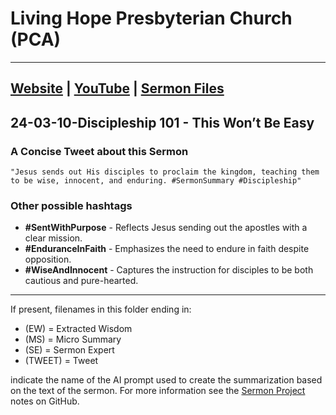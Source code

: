 # Living Hope Presbyterian Church (PCA)

___

## [Website](https://www.livinghopepresbyterian.org/) | [YouTube](https://www.youtube.com/@LivingHopePresbyterianChurch) | [Sermon Files](https://github.com/jobian-ai/LHP-Sermons/tree/f541cdd7fade61b0d743fa669909c2fa05a46ba1/sermons/24-01-28)

## 24-03-10-Discipleship 101 - This Won’t Be Easy

### A Concise Tweet about this Sermon

```"Jesus sends out His disciples to proclaim the kingdom, teaching them to be wise, innocent, and enduring. #SermonSummary #Discipleship"```

### Other possible hashtags

- **#SentWithPurpose** - Reflects Jesus sending out the apostles with a clear mission.
- **#EnduranceInFaith** - Emphasizes the need to endure in faith despite opposition.
- **#WiseAndInnocent** - Captures the instruction for disciples to be both cautious and pure-hearted.
___

If present, filenames in this folder ending in:

- (EW) = Extracted Wisdom
- (MS) = Micro Summary
- (SE) =  Sermon Expert
- (TWEET) = Tweet

indicate the name of the AI prompt used to create the summarization based on the text of the sermon.  For more information see the [Sermon Project](https://github.com/jobian-ai/LHP-Sermons/tree/main) notes on GitHub.